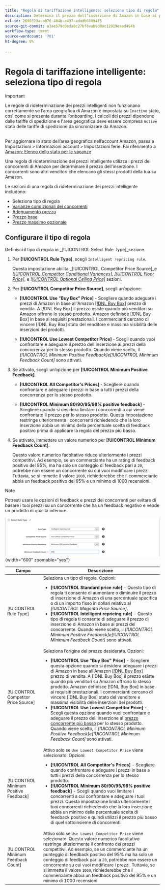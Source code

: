 ```yaml
---
title: "Regola di tariffazione intelligente: seleziona tipo di regola"
description: Determina il prezzo dell’inserzione di Amazon in base ai prezzi della concorrenza creando una regola di rideterminazione intelligente dei prezzi.
exl-id: 2690323a-a076-484b-a437-adadb08094f5
source-git-commit: a3ae579c0eda0c27bf8eab9d0ac12919eaad494b
workflow-type: tm+mt
source-wordcount: '701'
ht-degree: 0%

---
```


# Regola di tariffazione intelligente: seleziona tipo di regola

>[!IMPORTANT]
>
>Le regole di rideterminazione dei prezzi intelligenti non funzionano correttamente se l’area geografica di Amazon è impostata su `Inactive` stato, così come si presenta durante l’onboarding. I calcoli dei prezzi dipendono dalle tariffe di spedizione e l&#39;area geografica deve essere compresa `Active` stato delle tariffe di spedizione da sincronizzare da Amazon.<br><br>
>
>Per aggiornare lo stato dell’area geografica nell’account Amazon, passa a Impostazioni > Informazioni account > Impostazioni ferie. Fai riferimento a [Amazon: Elenco dello stato per le vacanze](https://sellercentral.amazon.com/gp/help/help.html?itemID=200135620/&quot;target=&quot;_blank)

Una regola di rideterminazione dei prezzi intelligente utilizza i prezzi dei concorrenti di Amazon per determinare il prezzo dell&#39;inserzione. I concorrenti sono altri venditori che elencano gli stessi prodotti della tua su Amazon.

Le sezioni di una regola di rideterminazione dei prezzi intelligente includono:

- Seleziona tipo di regola
- [Varianze condizionali dei concorrenti](./competitor-conditional-variances.md)
- [Adeguamento prezzo](./price-adjustment.md)
- [Prezzo base](./floor-price.md)
- [Prezzo massimo opzionale](./optional-ceiling-price.md)

## Configurare il tipo di regola

Definisci il tipo di regola in _[!UICONTROL Select Rule Type]_sezione.

1. Per **[!UICONTROL Rule Type]**, scegli `Intelligent repricing rule`.

   Questa impostazione abilita _[!UICONTROL Competitor Price Source]_e [_[!UICONTROL Competitor Conditional Variances]_](./competitor-conditional-variances.md), [_[!UICONTROL Floor Price]_](./floor-price.md), e [_[!UICONTROL Optional Ceiling Price]_](./optional-ceiling-price.md) sezioni.

1. Per **[!UICONTROL Competitor Price Source]**, scegli un’opzione:

   - **[!UICONTROL Use "Buy Box" Price]** - Scegliere quando adeguare i prezzi di Amazon in base all&#39;Amazon [[!DNL Buy Box]](./buy-box-competitor-pricing.md) prezzo di vendita. A [!DNL Buy Box] il prezzo esiste quando più venditori su Amazon offrono lo stesso prodotto. Amazon definisce [!DNL Buy Box] in base ai requisiti prestazionali. I commercianti cercano di vincere [!DNL Buy Box] stato del venditore e massima visibilità delle inserzioni dei prodotti.

   - **[!UICONTROL Use Lowest Competitor Price]** - Scegli quando vuoi confrontare e adeguare il prezzo dell&#39;inserzione ai prezzi della concorrenza per lo stesso prodotto. Quando viene scelto, il _[!UICONTROL Minimum Positive Feedback]_e_[!UICONTROL Minimum Feedback Count]_ sono attivati.

1. Se attivato, scegli un’opzione per **[!UICONTROL Minimum Positive Feedback]**.

   - **[!UICONTROL All Competitor's Prices]** - Scegliere quando confrontare e adeguare i prezzi in base a tutti i prezzi della concorrenza per lo stesso prodotto.

   - **[!UICONTROL Minimum 80/90/95/98% positive feedback]** - Scegliere quando si desidera limitare i concorrenti a cui viene confrontato il prezzo per lo stesso prodotto. Questa impostazione restringe ulteriormente i concorrenti richiedendo che la loro inserzione abbia un minimo della percentuale scelta di feedback positivo prima di applicare la regola del prezzo più basso.

1. Se attivato, immettere un valore numerico per **[!UICONTROL Minimum Feedback Count]**.

   Questo valore numerico facoltativo riduce ulteriormente i prezzi competitivi. Ad esempio, se un commerciante ha un rating di feedback positivo del 95%, ma ha solo un conteggio di feedback pari a `20`, potrebbe non essere un concorrente su cui vuoi modificare i prezzi. Tuttavia, se si immette il valore `1000`, richiederebbe che il commerciante abbia un feedback positivo del 95% e un minimo di 1000 recensioni.

>[!NOTE]
>
>Potresti usare le opzioni di feedback e prezzi dei concorrenti per evitare di basare i tuoi prezzi su un concorrente che ha un feedback negativo e vende un prodotto di qualità inferiore.

![Regola di rideterminazione prezzi intelligente: seleziona tipo di regola](assets/ob-intelligent-price-rule-type.png){width="600" zoomable="yes"}

| Campo | Descrizione |
|--- |--- |
| [!UICONTROL Rule Type] | Seleziona un tipo di regola. Opzioni:<ul><li>**[!UICONTROL Standard price rule]** - Questo tipo di regola ti consente di aumentare o diminuire il prezzo di inserzione di Amazon di una percentuale specifica o di un importo fisso in dollari relativo al _[!UICONTROL Magento Price Source]_. </li><li>**[!UICONTROL Intelligent repricing rule]** - Questo tipo di regola ti consente di adeguare il prezzo di inserzione di Amazon in base ai prezzi del concorrente. Quando viene scelto, il _[!UICONTROL Minimum Positive Feedback]_e_[!UICONTROL Minimum Feedback Count]_ sono attivati.</li></ul> |
| [!UICONTROL Competitor Price Source] | Seleziona l’origine del prezzo desiderata. Opzioni:<ul><li>**[!UICONTROL Use "Buy Box" Price]** - Scegliere questa opzione quando si desidera adeguare i prezzi di Amazon in base all&#39;Amazon [[!DNL Buy Box]](./buy-box-competitor-pricing.md) prezzo di vendita. A [!DNL Buy Box] il prezzo esiste quando più venditori su Amazon offrono lo stesso prodotto. Amazon definisce [!DNL Buy Box] in base ai requisiti prestazionali. I commercianti cercano di vincere [!DNL Buy Box] stato del venditore e massima visibilità delle inserzioni dei prodotti.</li><li>**[!UICONTROL Use Lowest Competitor Price]** - Scegli questa opzione quando vuoi confrontare e adeguare il prezzo dell&#39;inserzione al [prezzo concorrente più basso](./lowest-competitor-pricing.md) per lo stesso prodotto. Quando viene scelto, il _[!UICONTROL Minimum Positive Feedback]_e_[!UICONTROL Minimum Feedback Count]_ sono attivati.</li></ul> |
| [!UICONTROL Minimum Positive Feedback] | Attivo solo se `Use Lowest Competitor Price` viene selezionato. Opzioni:<ul><li>**[!UICONTROL All Competitor's Prices]** - Scegliere quando confrontare e adeguare i prezzi in base a tutti i prezzi della concorrenza per lo stesso prodotto.</li><li>**[!UICONTROL Minimum 80/90/95/98% positive feedback]** - Scegli quando vuoi limitare i concorrenti a cui confrontare e adeguare i tuoi prezzi. Questa impostazione limita ulteriormente i tuoi concorrenti richiedendo che la loro inserzione abbia un minimo della percentuale scelta di feedback positivo e quindi utilizzi il prezzo più basso di quel sottoinsieme di concorrenti.</li></ul> |
| [!UICONTROL Minimum Feedback Count] | Attivo solo se `Use Lowest Competitor Price` viene selezionato. Questo valore numerico facoltativo restringe ulteriormente il confronto dei prezzi competitivi. Ad esempio, se un commerciante ha un punteggio di feedback positivo del 95% ma ha solo un conteggio di feedback pari a `20`, potrebbe non essere un concorrente su cui vuoi modificare i prezzi. Tuttavia, se si immette il valore `1000`, richiederebbe che il commerciante abbia un feedback positivo del 95% e un minimo di 1000 recensioni. |
